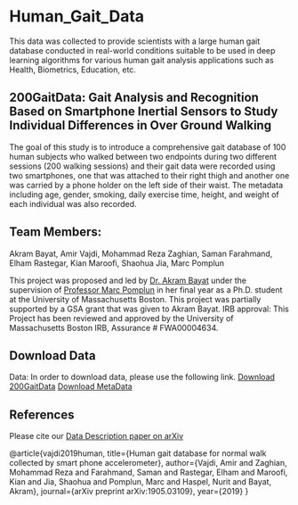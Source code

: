 # Human_Gait_Data
This data was collected to provide scientists with a large human gait database conducted in real-world conditions suitable to be used in deep learning algorithms for various human gait analysis applications such as Health, Biometrics, Education, etc.

## 200GaitData: Gait Analysis and Recognition Based on Smartphone Inertial Sensors to Study Individual Differences in Over Ground Walking

The goal of this study is to introduce a comprehensive gait database of 100 human subjects who walked between two endpoints during two different sessions (200 walking sessions) and their gait data were recorded using two smartphones, one that was attached to their right thigh and another one was carried by a phone holder on the left side of their waist. The metadata including age, gender, smoking, daily exercise time, height, and weight of each individual was also recorded.

## Team Members: 

Akram Bayat, Amir Vajdi, Mohammad Reza Zaghian, Saman Farahmand, Elham Rastegar, Kian Maroofi, Shaohua Jia, Marc Pomplun

This project was proposed and led by [Dr. Akram Bayat](https://www.media.mit.edu/people/abayat/overview/) under the supervision of [Professor Marc Pomplun](https://www.umb.edu/academics/csm/faculty_staff/marc_pomplun) in her final year as a Ph.D. student at the University of Massachusetts Boston. This project was partially supported by a GSA grant that was given to Akram Bayat.
IRB approval: This Project has been reviewed and approved by the University of Massachusetts Boston IRB, Assurance # FWA00004634.

## Download Data

Data: In order to download data, please use the following link. 
[Download 200GaitData](https://drive.google.com/drive/folders/1jDYvMC9y2ALAd6C3Uo2BuZNbNo1HcIb6?usp=sharing)
[Download MetaData](https://drive.google.com/file/d/1DTr4r-GF9miETQEKEgWZmklyn7A1G-dj/view?usp=sharing)
## References
Please cite our [Data Description paper on arXiv](https://arxiv.org/pdf/1905.03109.pdf)

@article{vajdi2019human,
  title={Human gait database for normal walk collected by smart phone accelerometer},
  author={Vajdi, Amir and Zaghian, Mohammad Reza and Farahmand, Saman and Rastegar, Elham and Maroofi, Kian and Jia, Shaohua and Pomplun, Marc and Haspel, Nurit and Bayat, Akram},
  journal={arXiv preprint arXiv:1905.03109},
  year={2019}
}

